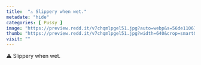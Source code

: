 ```yaml
---
title:  "⚠️ Slippery when wet."
metadate: "hide"
categories: [ Pussy ]
image: "https://preview.redd.it/v7chqmlpgel51.jpg?auto=webp&s=56de1106755c973deb033a98f3c4803c0eef1820"
thumb: "https://preview.redd.it/v7chqmlpgel51.jpg?width=640&crop=smart&auto=webp&s=e826fddf61c4dea70c71ede49a5d91af752ea5d7"
visit: ""
---
```

⚠️ Slippery when wet.
